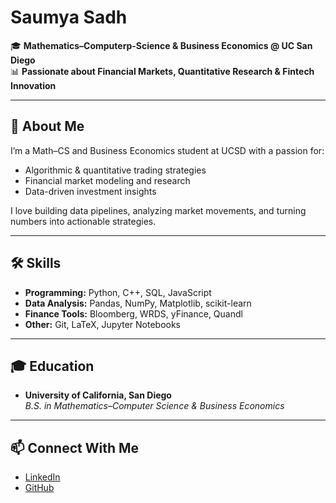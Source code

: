 # Saumya Sadh

🎓 **Mathematics–Computerp-Science & Business Economics @ UC San Diego**  
📊 **Passionate about Financial Markets, Quantitative Research & Fintech Innovation**

---

## 🚀 About Me
I’m a Math–CS and Business Economics student at UCSD with a passion for:
- Algorithmic & quantitative trading strategies
- Financial market modeling and research
- Data-driven investment insights

I love building data pipelines, analyzing market movements, and turning numbers into actionable strategies.

---

## 🛠 Skills
- **Programming:** Python, C++, SQL, JavaScript
- **Data Analysis:** Pandas, NumPy, Matplotlib, scikit-learn
- **Finance Tools:** Bloomberg, WRDS, yFinance, Quandl
- **Other:** Git, LaTeX, Jupyter Notebooks

---

## 🎓 Education
- **University of California, San Diego**  
  *B.S. in Mathematics–Computer Science & Business Economics*

---

## 📫 Connect With Me
- [LinkedIn](https://www.linkedin.com/in/your-linkedin)
- [GitHub](https://github.com/ssadh123)


